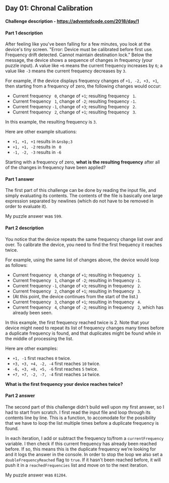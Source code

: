 ## Day 01: Chronal Calibration

#### Challenge description - https://adventofcode.com/2018/day/1

#### Part 1 description
After feeling like you've been falling for a few minutes, you look at the
device's tiny screen. "Error: Device must be calibrated before first use.
Frequency drift detected. Cannot maintain destination lock." Below the
message, the device shows a sequence of changes in frequency (your puzzle
input). A value like `+6` means the current frequency increases by `6`; a value
like `-3` means the current frequency decreases by `3`.

For example, if the device displays frequency changes of `+1, -2, +3, +1`,
then starting from a frequency of zero, the following changes would occur:

  - Current frequency <code>&nbsp;0</code>, change of `+1`; resulting frequency <code>&nbsp;1</code>.
  - Current frequency <code>&nbsp;1</code>, change of `-2`; resulting frequency `-1`.
  - Current frequency `-1`, change of `+3`; resulting frequency <code>&nbsp;2</code>.
  - Current frequency <code>&nbsp;2</code>, change of `+1`; resulting frequency <code>&nbsp;3</code>.
  
In this example, the resulting frequency is `3`.

Here are other example situations:
 
  - `+1, +1, +1` results in <code>&nsbp;3</code>
  - `+1, +1, -2` results in <code>&nbsp;0</code>
  - `-1, -2, -3` results in `-6`
  
Starting with a frequency of zero, **what is the resulting frequency** after
all of the changes in frequency have been applied?

#### Part 1 answer

The first part of this challenge can be done by reading the input file, and simply
evaluating its contents. The contents of the file is basically one large expression 
separated by newlines (which do not have to be removed in order to evaluate it).

My puzzle answer was `599`.

#### Part 2 description

You notice that the device repeats the same frequency change list over and
over. To calibrate the device, you need to find the first frequency it
reaches twice.

For example, using the same list of changes above, the device would loop as
follows:

  - Current frequency <code>&nbsp;0</code>, change of `+1`; resulting in frequency <code>&nbsp;1</code>.
  - Current frequency <code>&nbsp;1</code>, change of `-2`; resulting in frequency `-1`.
  - Current frequency `-1`, change of `+3`; resulting in frequency <code>&nbsp;2</code>.
  - Current frequency <code>&nbsp;2</code>, change of `+1`; resulting in frequency <code>&nbsp;3</code>.
  - (At this point, the device continues from the start of the list.)
  - Current frequency <code>&nbsp;3</code>, change of `+1`; resulting in frequency <code>&nbsp;4</code>.
  - Current frequency <code>&nbsp;4</code>, change of `-2`; resulting in frequency <code>&nbsp;2</code>, which has
    already been seen.

In this example, the first frequency reached twice is 2. Note that your
device might need to repeat its list of frequency changes many times before
a duplicate frequency is found, and that duplicates might be found while in
the middle of processing the list.

Here are other examples:

  - `+1, -1` first reaches `0` twice.
  - `+3, +3, +4, -2, -4` first reaches `10` twice.
  - `-6, +3, +8, +5, -6` first reaches `5` twice.
  - `+7, +7, -2, -7, -4` first reaches `14` twice.
  
**What is the first frequency your device reaches twice?**

#### Part 2 answer

The second part of this challenge didn't build well upon my first answer, so I had to start 
from scratch. I first read the input file and loop through its contents line by line.
This is a function, to accomodate for the possibility that we have to loop the list multiple
times before a duplicate frequency is found.

In each iteration, I add or subtract the frequency to/from a `currentFrequency` variable.
I then check if this current frequency has already been reached before. If so, this means
this is the duplicate frequency we're looking for and it logs the answer in the console.
In order to stop the loop we also set a `doubleFrequencyReached` flag to `true`.
If it hasn't been reached before, it will push it in a `reachedFrequencies` list and
move on to the next iteration.

My puzzle answer was `81204`.



